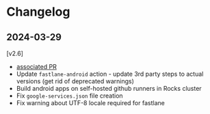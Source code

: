 # Changelog

## 2024-03-29

[v2.6]

- [associated PR](https://github.com/saritasa-nest/saritasa-rocks-kubernetes-aws/pull/298)
- Update `fastlane-android` action - update 3rd party steps to actual versions (get rid of deprecated warnings)
- Build android apps on self-hosted github runners in Rocks cluster
- Fix `google-services.json` file creation
- Fix warning about UTF-8 locale required for fastlane
